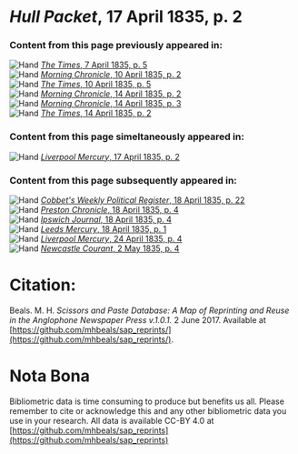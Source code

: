 # *Hull Packet*, 17 April 1835, p. 2  
  
### Content from this page previously appeared in:  
![Hand](http://scissorsandpaste.net/wp-content/uploads/2017/06/smallhandpointer.png) [*The Times*, 7 April 1835, p. 5](https://mhbeals.github.io/sap_html/The-Times/The-Times-7-April-1835-p-5)  
![Hand](http://scissorsandpaste.net/wp-content/uploads/2017/06/smallhandpointer.png) [*Morning Chronicle*, 10 April 1835, p. 2](https://mhbeals.github.io/sap_html/Morning-Chronicle/Morning-Chronicle-10-April-1835-p-2)  
![Hand](http://scissorsandpaste.net/wp-content/uploads/2017/06/smallhandpointer.png) [*The Times*, 10 April 1835, p. 5](https://mhbeals.github.io/sap_html/The-Times/The-Times-10-April-1835-p-5)  
![Hand](http://scissorsandpaste.net/wp-content/uploads/2017/06/smallhandpointer.png) [*Morning Chronicle*, 14 April 1835, p. 2](https://mhbeals.github.io/sap_html/Morning-Chronicle/Morning-Chronicle-14-April-1835-p-2)  
![Hand](http://scissorsandpaste.net/wp-content/uploads/2017/06/smallhandpointer.png) [*Morning Chronicle*, 14 April 1835, p. 3](https://mhbeals.github.io/sap_html/Morning-Chronicle/Morning-Chronicle-14-April-1835-p-3)  
![Hand](http://scissorsandpaste.net/wp-content/uploads/2017/06/smallhandpointer.png) [*The Times*, 14 April 1835, p. 2](https://mhbeals.github.io/sap_html/The-Times/The-Times-14-April-1835-p-2)  
  
### Content from this page simeltaneously appeared in:  
![Hand](http://scissorsandpaste.net/wp-content/uploads/2017/06/smallhandpointer.png) [*Liverpool Mercury*, 17 April 1835, p. 2](https://mhbeals.github.io/sap_html/Liverpool-Mercury/Liverpool-Mercury-17-April-1835-p-2)  
  
### Content from this page subsequently appeared in:  
![Hand](http://scissorsandpaste.net/wp-content/uploads/2017/06/smallhandpointer.png) [*Cobbet's Weekly Political Register*, 18 April 1835, p. 22](https://mhbeals.github.io/sap_html/Cobbet's-Weekly-Political-Register/Cobbet's-Weekly-Political-Register-18-April-1835-p-22)  
![Hand](http://scissorsandpaste.net/wp-content/uploads/2017/06/smallhandpointer.png) [*Preston Chronicle*, 18 April 1835, p. 4](https://mhbeals.github.io/sap_html/Preston-Chronicle/Preston-Chronicle-18-April-1835-p-4)  
![Hand](http://scissorsandpaste.net/wp-content/uploads/2017/06/smallhandpointer.png) [*Ipswich Journal*, 18 April 1835, p. 4](https://mhbeals.github.io/sap_html/Ipswich-Journal/Ipswich-Journal-18-April-1835-p-4)  
![Hand](http://scissorsandpaste.net/wp-content/uploads/2017/06/smallhandpointer.png) [*Leeds Mercury*, 18 April 1835, p. 1](https://mhbeals.github.io/sap_html/Leeds-Mercury/Leeds-Mercury-18-April-1835-p-1)  
![Hand](http://scissorsandpaste.net/wp-content/uploads/2017/06/smallhandpointer.png) [*Liverpool Mercury*, 24 April 1835, p. 4](https://mhbeals.github.io/sap_html/Liverpool-Mercury/Liverpool-Mercury-24-April-1835-p-4)  
![Hand](http://scissorsandpaste.net/wp-content/uploads/2017/06/smallhandpointer.png) [*Newcastle Courant*, 2 May 1835, p. 4](https://mhbeals.github.io/sap_html/Newcastle-Courant/Newcastle-Courant-2-May-1835-p-4)  


# Citation: 

Beals. M. H. *Scissors and Paste Database: A Map of Reprinting and Reuse in the Anglophone Newspaper Press v.1.0.1.* 2 June 2017. Available at [https://github.com/mhbeals/sap_reprints/](https://github.com/mhbeals/sap_reprints/). 

# Nota Bona

Bibliometric data is time consuming to produce but benefits us all. Please remember to cite or acknowledge this and any other bibliometric data you use in your research. All data is available CC-BY 4.0 at [https://github.com/mhbeals/sap_reprints](https://github.com/mhbeals/sap_reprints)